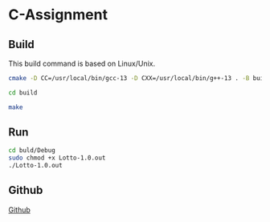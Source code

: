 # C-Assignment

## Build

This build command is based on Linux/Unix.

```bash
cmake -D CC=/usr/local/bin/gcc-13 -D CXX=/usr/local/bin/g++-13 . -B buildcmake -D CMAKE_C_COMPILER=/usr/local/bin/gcc-13 -D CMAKE_CXX_COMPILER=/usr/local/bin/g++-13 . -B build

cd build

make
```

## Run

```bash
cd buld/Debug
sudo chmod +x Lotto-1.0.out
./Lotto-1.0.out
```

## Github

[Github](https://github.com/KiRist-code/Lotto_Assignment)
